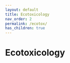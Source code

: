 ```yaml
---
layout: default
title: Ecotoxicology
nav_order: 2
permalink: /ecotox/
has_children: true
---
```


# Ecotoxicology